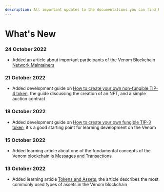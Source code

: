 ```yaml
---
description: All important updates to the documentations you can find here
---
```


# What's New

### 24 October 2022

* Added an article about important participants of the Venom Blockchain [Network Maintainers](/maintain/network-maintainers.md)

### 21 October 2022

* Added development guide on [How to create your own non-fungible TIP-4 token](/build/development-guides/how-to-create-your-own-non-fungible-tip-4-token/non-fungible-tokens-in-venom-network), the guide discussing the creation of an NFT, and a simple auction contract

### 18 October 2022

* Added development guide on [How to create your own fungible TIP-3 token](/build/development-guides/how-to-create-your-own-fungible-tip-3-token/fungible-tokens-in-venom-network), it's a good starting point for learning development on the Venom

### 15 October 2022

* Added learning article about one of the fundamental concepts of the Venom blockchain is [Messages and Transactions](/learn/messages-and-transactions.md)

### 13 October 2022

* Added learning article [Tokens and Assets](/learn/tokens-and-assets.md), the article describes the most commonly used types of assets in the Venom blockchain
